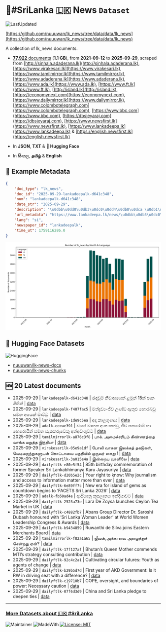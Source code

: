 # 📄#SriLanka 🇱🇰 News `Dataset`

![LastUpdated](https://img.shields.io/badge/last_updated-2025--09--29_09:09:09-green)

[https://github.com/nuuuwan/lk_news/tree/data/data/lk_news](https://github.com/nuuuwan/lk_news/tree/data/data/lk_news)

A collection of lk_news documents.

- [**77,922** documents](https://github.com/nuuuwan/lk_news/tree/data/data/lk_news) (**1.1 GB**), from **2021-09-12** to **2025-09-29**, scraped from [http://sinhala.adaderana.lk](http://sinhala.adaderana.lk), [https://www.virakesari.lk](https://www.virakesari.lk), [https://www.tamilmirror.lk](https://www.tamilmirror.lk), [https://www.adaderana.lk](https://www.adaderana.lk), [https://www.ada.lk](https://www.ada.lk), [https://www.ft.lk](https://www.ft.lk), [http://island.lk](http://island.lk), [https://economynext.com](https://economynext.com), [https://www.dailymirror.lk](https://www.dailymirror.lk), [https://www.colombotelegraph.com](https://www.colombotelegraph.com), [https://www.bbc.com](https://www.bbc.com), [https://dbsjeyaraj.com](https://dbsjeyaraj.com), [https://www.newsfirst.lk](https://www.newsfirst.lk), [https://www.lankadeepa.lk](https://www.lankadeepa.lk) & [https://english.newsfirst.lk](https://english.newsfirst.lk)

- In **JSON**, **TXT** & **🤗 Hugging Face**

- In **සිංහල**, **தமிழ்** & **English**

## 📝 Example Metadata

```json
{
    "doc_type": "lk_news",
    "doc_id": "2025-09-29-lankadeepalk-d641c348",
    "num": "lankadeepalk-d641c348",
    "date_str": "2025-09-29",
    "description": "\u0dbb\u0dd0\u0db3\u0dc0\u0dd4\u0db8\u0dca \u0db1\u0dd2\u0dc0\u0dcf\u0dc3\u0dba\u0dd9\u0db1\u0dca  \u0dc5\u0db8\u0dd4\u0db1\u0dca 15\u0d9a\u0dca \u0db4\u0dd0\u0db1 \u0d9c\u0dd2\u0dc4\u0dd2\u0db1\u0dca",
    "url_metadata": "https://www.lankadeepa.lk/news/\u0dbb\u0db3\u0dc0\u0db8-\u0db1\u0dc0\u0dc3\u0dba\u0db1-\u0dc5\u0db8\u0db1-15\u0d9a-\u0db4\u0db1-\u0d9c\u0dc4\u0db1/101-680389",
    "lang": "si",
    "newspaper_id": "lankadeepalk",
    "time_ut": 1759116286.0
}
```

![Chart](https://raw.githubusercontent.com/nuuuwan/lk_news/refs/heads/data/data/lk_news/docs_by_month_and_lang.png)

## 🤗 Hugging Face Datasets

![HuggingFace](https://img.shields.io/badge/-HuggingFace-FDEE21?style=for-the-badge&logo=HuggingFace)

- [nuuuwan/lk-news-docs](https://huggingface.co/datasets/nuuuwan/lk-news-docs)
- [nuuuwan/lk-news-chunks](https://huggingface.co/datasets/nuuuwan/lk-news-chunks)

## 🆕 20 Latest documents

- 2025-09-29 | `lankadeepalk-d641c348` | රැඳවුම් නිවාසයෙන්  ළමුන් 15ක් පැන ගිහින් | [data](https://github.com/nuuuwan/lk_news/tree/data/data/lk_news/2020s/2025/2025-09-29-lankadeepalk-d641c348)
- 2025-09-29 | `lankadeepalk-f407fac5` | මත්ද්‍රව්‍ය-ජීව උණ්ඩ ඇතුළු හොරබඩු සමඟ අයෙක් මාට්ටු | [data](https://github.com/nuuuwan/lk_news/tree/data/data/lk_news/2020s/2025/2025-09-29-lankadeepalk-f407fac5)
- 2025-09-29 | `lankadeepalk-1de9c5ea` | අද කාලගුණය | [data](https://github.com/nuuuwan/lk_news/tree/data/data/lk_news/2020s/2025/2025-09-29-lankadeepalk-1de9c5ea)
- 2025-09-29 | `adalk-eeeae391` | ව්‍යාජ වාහන අංක තහඩු, ජීව පතරොම් හා හෙරොයින් සමඟ සැකකරුවෙකු අත්අඩංගුවට | [data](https://github.com/nuuuwan/lk_news/tree/data/data/lk_news/2020s/2025/2025-09-29-adalk-eeeae391)
- 2025-09-29 | `tamilmirrorlk-a876c3f8` | பாக். அமைச்சரிடம் கிண்ணத்தை வாங்க மறுத்த இந்தியா | [data](https://github.com/nuuuwan/lk_news/tree/data/data/lk_news/2020s/2025/2025-09-29-tamilmirrorlk-a876c3f8)
- 2025-09-29 | `virakesarilk-05e9a1df` | போலி வாகன இலக்கத் தகடுகள், வெடிமருந்துகளுடன் கொட்டாவை பகுதியில் ஒருவர் கைது ! | [data](https://github.com/nuuuwan/lk_news/tree/data/data/lk_news/2020s/2025/2025-09-29-virakesarilk-05e9a1df)
- 2025-09-29 | `virakesarilk-3a015e4a` | இன்றைய வானிலை | [data](https://github.com/nuuuwan/lk_news/tree/data/data/lk_news/2020s/2025/2025-09-29-virakesarilk-3a015e4a)
- 2025-09-29 | `dailyftlk-e80e5f54` | 85th birthday commemoration of former Speaker Sri Lankabhimanya Karu Jayasuriya | [data](https://github.com/nuuuwan/lk_news/tree/data/data/lk_news/2020s/2025/2025-09-29-dailyftlk-e80e5f54)
- 2025-09-29 | `dailyftlk-d20b5e2c` | Your right to know: Why journalism and access to information matter more than ever | [data](https://github.com/nuuuwan/lk_news/tree/data/data/lk_news/2020s/2025/2025-09-29-dailyftlk-d20b5e2c)
- 2025-09-29 | `dailyftlk-6e89ff7c` | New era for island of gems as countdown begins to ‘FACETS Sri Lanka 2026’ | [data](https://github.com/nuuuwan/lk_news/tree/data/data/lk_news/2020s/2025/2025-09-29-dailyftlk-6e89ff7c)
- 2025-09-29 | `adalk-fb50ad4e` | ආසියානු කුසලානය ඉන්දියාවට | [data](https://github.com/nuuuwan/lk_news/tree/data/data/lk_news/2020s/2025/2025-09-29-adalk-fb50ad4e)
- 2025-09-29 | `dailyftlk-2523a73e` | Lara De Zoysa launches Ceylon Tea Market in UK | [data](https://github.com/nuuuwan/lk_news/tree/data/data/lk_news/2020s/2025/2025-09-29-dailyftlk-2523a73e)
- 2025-09-29 | `dailyftlk-c4882fb7` | Abans Group Director Dr. Saroshi Dubash honoured with ‘Sri Lanka Woman Leader’ at World Women Leadership Congress & Awards | [data](https://github.com/nuuuwan/lk_news/tree/data/data/lk_news/2020s/2025/2025-09-29-dailyftlk-c4882fb7)
- 2025-09-29 | `dailyftlk-b9434859` | Ruwanthi de Silva joins Eastern Merchants Board | [data](https://github.com/nuuuwan/lk_news/tree/data/data/lk_news/2020s/2025/2025-09-29-dailyftlk-b9434859)
- 2025-09-29 | `tamilmirrorlk-f82a1a65` | ஜீவன்,அக்காவை அழைத்துச் சென்றது ஏன்? | [data](https://github.com/nuuuwan/lk_news/tree/data/data/lk_news/2020s/2025/2025-09-29-tamilmirrorlk-f82a1a65)
- 2025-09-29 | `dailyftlk-17f127af` | Bhutan’s Queen Mother commends MTI’s strategy consulting contribution | [data](https://github.com/nuuuwan/lk_news/tree/data/data/lk_news/2020s/2025/2025-09-29-dailyftlk-17f127af)
- 2025-09-29 | `dailyftlk-92c4c2a1` | Cultivating circular futures: Youth as agents of change | [data](https://github.com/nuuuwan/lk_news/tree/data/data/lk_news/2020s/2025/2025-09-29-dailyftlk-92c4c2a1)
- 2025-09-29 | `dailyftlk-b29b5d7d` | First year of AKD Government: Is it RW in driving seat with a difference? | [data](https://github.com/nuuuwan/lk_news/tree/data/data/lk_news/2020s/2025/2025-09-29-dailyftlk-b29b5d7d)
- 2025-09-29 | `dailyftlk-c19710b7` | COPE, oversight, and boundaries of power: Necessary caution | [data](https://github.com/nuuuwan/lk_news/tree/data/data/lk_news/2020s/2025/2025-09-29-dailyftlk-c19710b7)
- 2025-09-29 | `dailyftlk-07f6d3d9` | China and Sri Lanka pledge to deepen ties | [data](https://github.com/nuuuwan/lk_news/tree/data/data/lk_news/2020s/2025/2025-09-29-dailyftlk-07f6d3d9)

---

### [More Datasets about 🇱🇰 #SriLanka](https://github.com/nuuuwan/lk_datasets)

![Maintainer](https://img.shields.io/badge/maintainer-nuuuwan-red)
![MadeWith](https://img.shields.io/badge/made_with-python-blue)
[![License: MIT](https://img.shields.io/badge/License-MIT-yellow.svg)](https://opensource.org/licenses/MIT)
